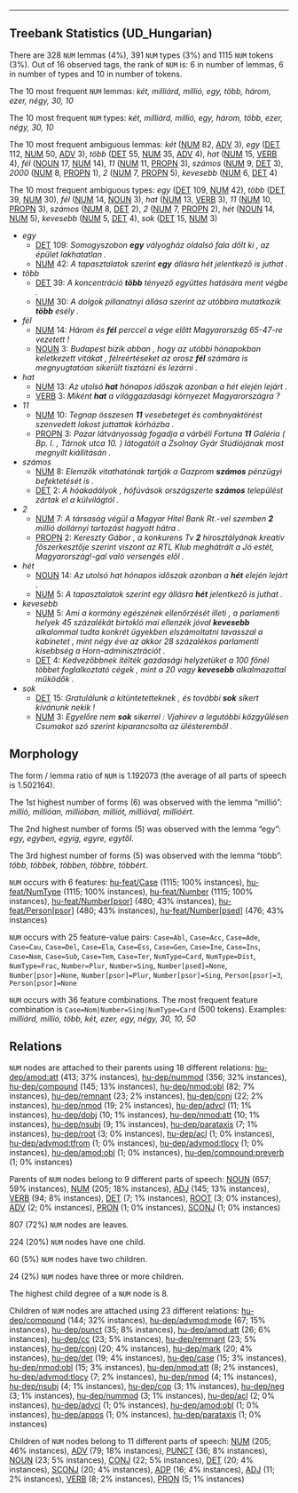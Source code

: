 

--------------------------------------------------------------------------------

## Treebank Statistics (UD_Hungarian)

There are 328 `NUM` lemmas (4%), 391 `NUM` types (3%) and 1115 `NUM` tokens (3%).
Out of 16 observed tags, the rank of `NUM` is: 6 in number of lemmas, 6 in number of types and 10 in number of tokens.

The 10 most frequent `NUM` lemmas: <em>két, milliárd, millió, egy, több, három, ezer, négy, 30, 10</em>

The 10 most frequent `NUM` types:  <em>két, milliárd, millió, egy, három, több, ezer, négy, 30, 10</em>

The 10 most frequent ambiguous lemmas: <em>két</em> ([NUM]() 82, [ADV]() 3), <em>egy</em> ([DET]() 112, [NUM]() 50, [ADV]() 3), <em>több</em> ([DET]() 55, [NUM]() 35, [ADV]() 4), <em>hat</em> ([NUM]() 15, [VERB]() 4), <em>fél</em> ([NOUN]() 17, [NUM]() 14), <em>11</em> ([NUM]() 11, [PROPN]() 3), <em>számos</em> ([NUM]() 9, [DET]() 3), <em>2000</em> ([NUM]() 8, [PROPN]() 1), <em>2</em> ([NUM]() 7, [PROPN]() 5), <em>kevesebb</em> ([NUM]() 6, [DET]() 4)

The 10 most frequent ambiguous types:  <em>egy</em> ([DET]() 109, [NUM]() 42), <em>több</em> ([DET]() 39, [NUM]() 30), <em>fél</em> ([NUM]() 14, [NOUN]() 3), <em>hat</em> ([NUM]() 13, [VERB]() 3), <em>11</em> ([NUM]() 10, [PROPN]() 3), <em>számos</em> ([NUM]() 8, [DET]() 2), <em>2</em> ([NUM]() 7, [PROPN]() 2), <em>hét</em> ([NOUN]() 14, [NUM]() 5), <em>kevesebb</em> ([NUM]() 5, [DET]() 4), <em>sok</em> ([DET]() 15, [NUM]() 3)


* <em>egy</em>
  * [DET]() 109: <em>Somogyszobon <b>egy</b> vályogház oldalsó fala dőlt ki , az épület lakhatatlan .</em>
  * [NUM]() 42: <em>A tapasztalatok szerint <b>egy</b> állásra hét jelentkező is juthat .</em>
* <em>több</em>
  * [DET]() 39: <em>A koncentráció <b>több</b> tényező együttes hatására ment végbe .</em>
  * [NUM]() 30: <em>A dolgok pillanatnyi állása szerint az utóbbira mutatkozik <b>több</b> esély .</em>
* <em>fél</em>
  * [NUM]() 14: <em>Három és <b>fél</b> perccel a vége előtt Magyarország 65-47-re vezetett !</em>
  * [NOUN]() 3: <em>Budapest bízik abban , hogy az utóbbi hónapokban keletkezett vitákat , félreértéseket az orosz <b>fél</b> számára is megnyugtatóan sikerült tisztázni és lezárni .</em>
* <em>hat</em>
  * [NUM]() 13: <em>Az utolsó <b>hat</b> hónapos időszak azonban a hét elején lejárt .</em>
  * [VERB]() 3: <em>Miként <b>hat</b> a világgazdasági környezet Magyarországra ?</em>
* <em>11</em>
  * [NUM]() 10: <em>Tegnap összesen <b>11</b> vesebeteget és combnyaktörést szenvedett lakost juttattak kórházba .</em>
  * [PROPN]() 3: <em>Pazar látványosság fogadja a várbéli Fortuna <b>11</b> Galéria ( Bp. I. , Tárnok utca 10. ) látogatóit a Zsolnay Gyár Stúdiójának most megnyílt kiállításán .</em>
* <em>számos</em>
  * [NUM]() 8: <em>Elemzők vitathatónak tartják a Gazprom <b>számos</b> pénzügyi befektetését is .</em>
  * [DET]() 2: <em>A hóakadályok , hófúvások országszerte <b>számos</b> települést zártak el a külvilágtól .</em>
* <em>2</em>
  * [NUM]() 7: <em>A társaság végül a Magyar Hitel Bank Rt.-vel szemben <b>2</b> millió dollárnyi tartozást hagyott hátra .</em>
  * [PROPN]() 2: <em>Kereszty Gábor , a konkurens Tv <b>2</b> hírosztályának kreatív főszerkesztője szerint viszont az RTL Klub meghátrált a Jó estét, Magyarország!-gal való versengés elől .</em>
* <em>hét</em>
  * [NOUN]() 14: <em>Az utolsó hat hónapos időszak azonban a <b>hét</b> elején lejárt .</em>
  * [NUM]() 5: <em>A tapasztalatok szerint egy állásra <b>hét</b> jelentkező is juthat .</em>
* <em>kevesebb</em>
  * [NUM]() 5: <em>Ami a kormány egészének ellenőrzését illeti , a parlamenti helyek 45 százalékát birtokló mai ellenzék jóval <b>kevesebb</b> alkalommal tudta konkrét ügyekben elszámoltatni tavasszal a kabinetet , mint négy éve az akkor 28 százalékos parlamenti kisebbség a Horn-adminisztrációt .</em>
  * [DET]() 4: <em>Kedvezőbbnek ítélték gazdasági helyzetüket a 100 főnél többet foglalkoztató cégek , mint a 20 vagy <b>kevesebb</b> alkalmazottal működők .</em>
* <em>sok</em>
  * [DET]() 15: <em>Gratulálunk a kitüntetetteknek , és további <b>sok</b> sikert kívánunk nekik !</em>
  * [NUM]() 3: <em>Egyelőre nem <b>sok</b> sikerrel : Vjahirev a legutóbbi közgyűlésen Csumakot szó szerint kiparancsolta az ülésteremből .</em>

## Morphology

The form / lemma ratio of `NUM` is 1.192073 (the average of all parts of speech is 1.502164).

The 1st highest number of forms (6) was observed with the lemma “millió”: <em>millió, millióan, millióban, milliót, millióval, millióért</em>.

The 2nd highest number of forms (5) was observed with the lemma “egy”: <em>egy, egyben, egyig, egyre, egytől</em>.

The 3rd highest number of forms (5) was observed with the lemma “több”: <em>több, többek, többen, többre, többért</em>.

`NUM` occurs with 6 features: [hu-feat/Case]() (1115; 100% instances), [hu-feat/NumType]() (1115; 100% instances), [hu-feat/Number]() (1115; 100% instances), [hu-feat/Number[psor]]() (480; 43% instances), [hu-feat/Person[psor]]() (480; 43% instances), [hu-feat/Number[psed]]() (476; 43% instances)

`NUM` occurs with 25 feature-value pairs: `Case=Abl`, `Case=Acc`, `Case=Ade`, `Case=Cau`, `Case=Del`, `Case=Ela`, `Case=Ess`, `Case=Gen`, `Case=Ine`, `Case=Ins`, `Case=Nom`, `Case=Sub`, `Case=Tem`, `Case=Ter`, `NumType=Card`, `NumType=Dist`, `NumType=Frac`, `Number=Plur`, `Number=Sing`, `Number[psed]=None`, `Number[psor]=None`, `Number[psor]=Plur`, `Number[psor]=Sing`, `Person[psor]=3`, `Person[psor]=None`

`NUM` occurs with 36 feature combinations.
The most frequent feature combination is `Case=Nom|Number=Sing|NumType=Card` (500 tokens).
Examples: <em>milliárd, millió, több, két, ezer, egy, négy, 30, 10, 50</em>


## Relations

`NUM` nodes are attached to their parents using 18 different relations: [hu-dep/amod:att]() (413; 37% instances), [hu-dep/nummod]() (356; 32% instances), [hu-dep/compound]() (145; 13% instances), [hu-dep/nmod:obl]() (82; 7% instances), [hu-dep/remnant]() (23; 2% instances), [hu-dep/conj]() (22; 2% instances), [hu-dep/nmod]() (19; 2% instances), [hu-dep/advcl]() (11; 1% instances), [hu-dep/dobj]() (10; 1% instances), [hu-dep/nmod:att]() (10; 1% instances), [hu-dep/nsubj]() (9; 1% instances), [hu-dep/parataxis]() (7; 1% instances), [hu-dep/root]() (3; 0% instances), [hu-dep/acl]() (1; 0% instances), [hu-dep/advmod:tfrom]() (1; 0% instances), [hu-dep/advmod:tlocy]() (1; 0% instances), [hu-dep/amod:obl]() (1; 0% instances), [hu-dep/compound:preverb]() (1; 0% instances)

Parents of `NUM` nodes belong to 9 different parts of speech: [NOUN]() (657; 59% instances), [NUM]() (205; 18% instances), [ADJ]() (145; 13% instances), [VERB]() (94; 8% instances), [DET]() (7; 1% instances), [ROOT]() (3; 0% instances), [ADV]() (2; 0% instances), [PRON]() (1; 0% instances), [SCONJ]() (1; 0% instances)

807 (72%) `NUM` nodes are leaves.

224 (20%) `NUM` nodes have one child.

60 (5%) `NUM` nodes have two children.

24 (2%) `NUM` nodes have three or more children.

The highest child degree of a `NUM` node is 8.

Children of `NUM` nodes are attached using 23 different relations: [hu-dep/compound]() (144; 32% instances), [hu-dep/advmod:mode]() (67; 15% instances), [hu-dep/punct]() (35; 8% instances), [hu-dep/amod:att]() (26; 6% instances), [hu-dep/cc]() (23; 5% instances), [hu-dep/remnant]() (23; 5% instances), [hu-dep/conj]() (20; 4% instances), [hu-dep/mark]() (20; 4% instances), [hu-dep/det]() (19; 4% instances), [hu-dep/case]() (15; 3% instances), [hu-dep/nmod:obl]() (15; 3% instances), [hu-dep/nmod:att]() (8; 2% instances), [hu-dep/advmod:tlocy]() (7; 2% instances), [hu-dep/nmod]() (4; 1% instances), [hu-dep/nsubj]() (4; 1% instances), [hu-dep/cop]() (3; 1% instances), [hu-dep/neg]() (3; 1% instances), [hu-dep/nummod]() (3; 1% instances), [hu-dep/acl]() (2; 0% instances), [hu-dep/advcl]() (1; 0% instances), [hu-dep/amod:obl]() (1; 0% instances), [hu-dep/appos]() (1; 0% instances), [hu-dep/parataxis]() (1; 0% instances)

Children of `NUM` nodes belong to 11 different parts of speech: [NUM]() (205; 46% instances), [ADV]() (79; 18% instances), [PUNCT]() (36; 8% instances), [NOUN]() (23; 5% instances), [CONJ]() (22; 5% instances), [DET]() (20; 4% instances), [SCONJ]() (20; 4% instances), [ADP]() (16; 4% instances), [ADJ]() (11; 2% instances), [VERB]() (8; 2% instances), [PRON]() (5; 1% instances)


